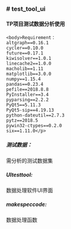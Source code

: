 <h3># test_tool_ui</h3>
<h4>TP项目测试数据分析使用</h4>

    <body>Requirement：
    altgraph==0.16.1
    cycler==0.10.0
    future==0.17.1
    kiwisolver==1.0.1
    linecache2==1.0.0
    macholib==1.11
    matplotlib==3.0.0
    numpy==1.15.4
    pandas==0.23.4
    pefile==2018.8.8
    PyInstaller==3.4
    pyparsing==2.2.2
    PyQt5==5.11.3
    PyQt5-sip==4.19.13
    python-dateutil==2.7.3
    pytz==2018.5
    pywin32-ctypes==0.2.0
    six==1.11.0</p>
<h5> 测试数据：</h5>
    需分析的测试数据集
<h5>UItesttool:</h5>
    数据处理软件UI界面
<h5> makespeccode:</h5>
    数据处理函数
</body>  
  

